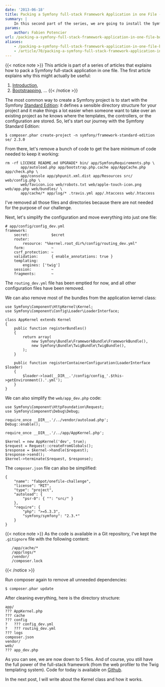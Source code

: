 ```yaml
---
date: '2013-06-18'
title: Packing a Symfony full-stack Framework Application in one File -- Bootstrapping
summary: |
    In this second part of the series, we are going to install the Symfony Standard Edition and start cleaning it as much as possible.
params:
    author: Fabien Potencier
url: /packing-a-symfony-full-stack-framework-application-in-one-file-bootstrapping.html
aliases:
    - /packing-a-symfony-full-stack-framework-application-in-one-file-bootstrapping
    - /article/70/packing-a-symfony-full-stack-framework-application-in-one-file-bootstrapping
---
```


{{< notice note >}}
This article is part of a series of articles that explains how to pack a Symfony
full-stack application in one file. The first article explains why this might actually
be useful:
1) [Introduction](https://fabien.potencier.org/article/69/packing-a-symfony-full-stack-framework-application-in-one-file-introduction),
2) [Bootstrapping](https://fabien.potencier.org/article/70/packing-a-symfony-full-stack-framework-application-in-one-file-bootstrapping),
...
{{< /notice >}}

The most common way to create a Symfony project is to start with the Symfony
[Standard Edition](http://symfony.com/download): it defines a sensible
directory structure for your project and it make things a lot easier when
someone want to take over an existing project as he knows where the templates,
the controllers, or the configuration are stored. So, let's start our journey
with the Symfony Standard Edition:

    $ composer.phar create-project -n symfony/framework-standard-edition se/ 2.3.0

From there, let's remove a bunch of code to get the bare minimum of code
needed to keep it working:

    rm -rf LICENSE README.md UPGRADE* bin/ app/SymfonyRequirements.php \
           app/autoload.php app/bootstrap.php.cache app/AppCache.php app/check.php \
           app/console app/phpunit.xml.dist app/Resources src/ web/config.php \
           web/favicon.ico web/robots.txt web/apple-touch-icon.png web/app.php web/bundles/ \
           app/cache/* app/log/* .travis.yml app/.htaccess web/.htaccess

I've removed all those files and directories because there are not needed for
the purpose of our challenge.

Next, let's simplify the configuration and move everything into just one file:

    # app/config/config_dev.yml
    framework:
        secret:          $ecret
        router:
            resource: "%kernel.root_dir%/config/routing_dev.yml"
        form:            ~
        csrf_protection: ~
        validation:      { enable_annotations: true }
        templating:
            engines: ['twig']
        session:         ~
        fragments:       ~

The `routing_dev.yml` file has been emptied for now, and all other
configuration files have been removed.

We can also remove most of the bundles from the application kernel class:

    use Symfony\Component\HttpKernel\Kernel;
    use Symfony\Component\Config\Loader\LoaderInterface;

    class AppKernel extends Kernel
    {
        public function registerBundles()
        {
            return array(
                new Symfony\Bundle\FrameworkBundle\FrameworkBundle(),
                new Symfony\Bundle\TwigBundle\TwigBundle(),
            );
        }

        public function registerContainerConfiguration(LoaderInterface $loader)
        {
            $loader->load(__DIR__.'/config/config_'.$this->getEnvironment().'.yml');
        }
    }

We can also simplify the `web/app_dev.php` code:

    use Symfony\Component\HttpFoundation\Request;
    use Symfony\Component\Debug\Debug;

    require_once __DIR__.'/../vendor/autoload.php';
    Debug::enable();

    require_once __DIR__.'/../app/AppKernel.php';

    $kernel = new AppKernel('dev', true);
    $request = Request::createFromGlobals();
    $response = $kernel->handle($request);
    $response->send();
    $kernel->terminate($request, $response);

The `composer.json` file can also be simplified:

    {
        "name": "fabpot/onefile-challenge",
        "license": "MIT",
        "type": "project",
        "autoload": {
            "psr-0": { "": "src/" }
        },
        "require": {
            "php": ">=5.3.3",
            "symfony/symfony": "2.3.*"
        }
    }

{{< notice note >}}
As the code is available in a Git repository, I've kept the `.gitignore`
file with the following content:

       /app/cache/*
       /app/logs/*
       /vendor/
       /composer.lock
{{< /notice >}}

Run composer again to remove all unneeded dependencies:

    $ composer.phar update

After cleaning everything, here is the directory structure:

    app/
    ??? AppKernel.php
    ??? cache
    ??? config
    ?   ??? config_dev.yml
    ?   ??? routing_dev.yml
    ??? logs
    composer.json
    vendor/
    web/
    ??? app_dev.php

As you can see, we are now down to 5 files. And of course, you still have the
full power of the full-stack framework (from the web profiler to the Twig
templating system). Code for today is available on
[Github](https://github.com/fabpot/onefile-challenge/tree/Bootstrapping).

In the next post, I will write about the Kernel class and how it works.



